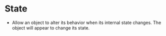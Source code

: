 # State

- Allow an object to alter its behavior when its internal state changes. The object will appear to change its state.
